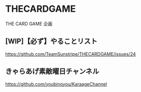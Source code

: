 # THECARDGAME
THE CARD GAME 企画

## [WIP]【必ず】やることリスト
https://github.com/TeamSunstripe/THECARDGAME/issues/24

## きゃらあげ素敵曜日チャンネル
https://github.com/youbinoyou/KaraageChannel
